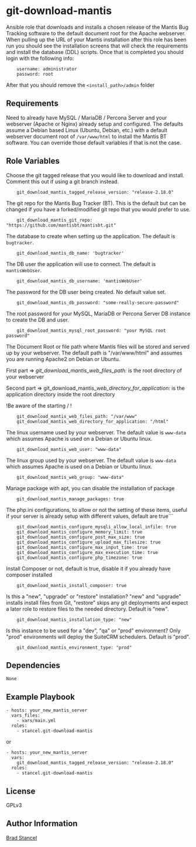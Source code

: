 git-download-mantis
=========

Ansible role that downloads and installs a chosen release of the Mantis Bug Tracking software to the default document root for the Apache webserver. When pulling up the URL of your Mantis installation after this role has been run you should see the installation screens that will check the requirements and install the database (DDL) scripts. Once that is completed you should login with the following info:  

```
	username: administrator
	password: root
```
After that you should remove the `<install_path>/admin` folder

Requirements
------------

Need to already have MySQL / MariaDB / Percona Server and your webserver (Apache or Nginx) already setup and configured. The defaults assume a Debian based Linux (Ubuntu, Debian, etc.) with a default webserver document root of `/var/www/html` to install the Mantis BT software. You can override those default variables if that is not the case.

Role Variables
--------------

Choose the git tagged release that you would like to download and install. Comment this out if using a git branch instead.  

```
	git_download_mantis_tagged_release_version: "release-2.18.0"
```
The git repo for the Mantis Bug Tracker (BT). This is the default but can be changed if you have a forked/modified git repo that you would prefer to use.  

```
	git_download_mantis_git_repo: "https://github.com/mantisbt/mantisbt.git"
```
The database to create when setting up the application. The default is `bugtracker`.  

```
	git_download_mantis_db_name: 'bugtracker'
```
The DB user the application will use to connect. The default is `mantisWebUser`.   

```
	git_download_mantis_db_username: 'mantisWebUser'
``` 
The password for the DB user being created. No default value set.

```
	git_download_mantis_db_password: "some-really-secure-password"
```
The root password for your MySQL, MariaDB or Percona Server DB instance to create the DB and user.

```
	git_download_mantis_mysql_root_password: "your MySQL root password"
```
The Document Root or file path where Mantis files will be stored and served up by your webserver. The default path is "/var/www/html" and assumes you are running Apache2 on Debian or Ubuntu.  

First part => *git_download_mantis_web_files_path:* is the root directory of your webserver

Second part =>  git_download_mantis_*web_directory_for_application:* is the application directory inside the root directory

!Be aware of the starting / !

```
    git_download_mantis_web_files_path: "/var/www"
    git_download_mantis_web_directory_for_application: "/html"
```
The linux username used by your webserver. The default value is `www-data` which assumes Apache is used on a Debian or Ubuntu linux.  

```
	git_download_mantis_web_user: "www-data"
```
The linux group used by your webserver. The default value is `www-data` which assumes Apache is used on a Debian or Ubuntu linux.  

```
	git_download_mantis_web_group: "www-data"
```
Manage package with apt, you can disable the installation of package
```
	git_download_mantis_manage_packages: true
```

The php.ini configurations, to allow or not the setting of these items, useful if your server is already setup with different values, default are true```
```
	git_download_mantis_configure_mysqli_allow_local_infile: true
	git_download_mantis_configure_memory_limit: true
	git_download_mantis_configure_post_max_size: true
	git_download_mantis_configure_upload_max_filesize: true
	git_download_mantis_configure_max_input_time: true
	git_download_mantis_configure_max_execution_time: true
	git_download_mantis_configure_php_timezone: true
```

Install Composer or not, default is true, disable it if you already have composer installed
```
	git_download_mantis_install_composer: true
```

Is this a "new", "upgrade" or "restore" installation? "new" and "upgrade" installs install files from Git, "restore" skips any git deployments and expect a later role to restore files to the needed directory. Default is "new".
```
	git_download_mantis_installation_type: "new"
```

Is this instance to be used for a "dev", "qa" or "prod" environment? Only "prod" environments will deploy the SuiteCRM schedulers. Default is "prod".
```
	git_download_mantis_environment_type: "prod"
```


Dependencies
------------

	None

Example Playbook
----------------

	- hosts: your_new_mantis_server
	  vars_files:
	    - vars/main.yml
	  roles:
	    - stancel.git-download-mantis


or 


	- hosts: your_new_mantis_server 
	  vars:
		git_download_mantis_tagged_release_version: "release-2.18.0"
	  roles:
	    - stancel.git-download-mantis

License
-------

GPLv3

Author Information
------------------

[Brad Stancel](https://github.com/stancel) 


